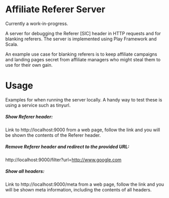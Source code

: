 Affiliate Referer Server
========================

Currently a work-in-progress.

A server for debugging the Referer [SIC] header in HTTP requests and for blanking referers. The server is implemented using Play Framework and Scala.

An example use case for blanking referers is to keep affiliate campaigns and landing pages secret from affiliate managers who might steal them to use for their own gain. 

Usage
=====

Examples for when running the server locally. A handy way to test these is using a service such as tinyurl.

##### Show Referer header:

Link to http://localhost:9000 from a web page, follow the link and you will be shown the contents of the Referer header.

##### Remove Referer header and redirect to the provided URL:

http://localhost:9000/filter?url=http://www.google.com

##### Show all headers:

Link to http://localhost:9000/meta from a web page, follow the link and you will be shown meta information, including the contents of all headers.
